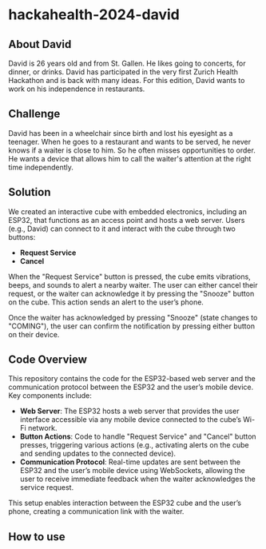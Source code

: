 # hackahealth-2024-david

## About David
David is 26 years old and from St. Gallen. He likes going to concerts, for dinner, or drinks. David has participated in the very first Zurich Health Hackathon and is back with many ideas. For this edition, David wants to work on his independence in restaurants.

## Challenge
David has been in a wheelchair since birth and lost his eyesight as a teenager. When he goes to a restaurant and wants to be served, he never knows if a waiter is close to him. So he often misses opportunities to order. He wants a device that allows him to call the waiter's attention at the right time independently.

## Solution
We created an interactive cube with embedded electronics, including an ESP32, that functions as an access point and hosts a web server. Users (e.g., David) can connect to it and interact with the cube through two buttons:
- **Request Service**
- **Cancel**

When the "Request Service" button is pressed, the cube emits vibrations, beeps, and sounds to alert a nearby waiter. The user can either cancel their request, or the waiter can acknowledge it by pressing the "Snooze" button on the cube. This action sends an alert to the user’s phone.

Once the waiter has acknowledged by pressing "Snooze" (state changes to "COMING"), the user can confirm the notification by pressing either button on their device.

## Code Overview
This repository contains the code for the ESP32-based web server and the communication protocol between the ESP32 and the user’s mobile device. Key components include:
- **Web Server**: The ESP32 hosts a web server that provides the user interface accessible via any mobile device connected to the cube’s Wi-Fi network.
- **Button Actions**: Code to handle "Request Service" and "Cancel" button presses, triggering various actions (e.g., activating alerts on the cube and sending updates to the connected device).
- **Communication Protocol**: Real-time updates are sent between the ESP32 and the user’s mobile device using WebSockets, allowing the user to receive immediate feedback when the waiter acknowledges the service request.

This setup enables interaction between the ESP32 cube and the user’s phone, creating a communication link with the waiter.

## How to use
